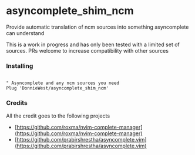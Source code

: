 # asyncomplete_shim_ncm

Provide automatic translation of ncm sources into something asyncomplete can understand

This is a work in progress and has only been tested with a limited set of sources. PRs welcome to increase compatibility with other sources

### Installing

```viml

" Asyncomplete and any ncm sources you need
Plug 'DonnieWest/asyncomplete_shim_ncm'
```

### Credits
All the credit goes to the following projects
* [https://github.com/roxma/nvim-complete-manager](https://github.com/roxma/nvim-complete-manager)
* [https://github.com/prabirshrestha/asyncomplete.vim](https://github.com/prabirshrestha/asyncomplete.vim)
